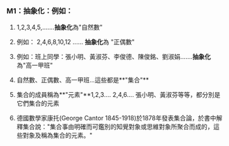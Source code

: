 ### M1：抽象化：例如：

1. 1,2,3,4,5,.......**抽象化**為"自然數"

2. 例如： 2,4,6,8,10,12  ......  **抽象化**為 "正偶數"

3. 例如：班上同學：張小明、黃淑芬、李俊德、陳俊銘、劉淑娟.......**抽象化**為"高一甲班"

4. 自然數、正偶數、高一甲班...這些都是**"集合"**

5. 集合的成員稱為**"元素"**1,2,3.... 2,4,6.... 張小明、黃淑芬等等，都分別是它們集合的元素

6. 德國數學家康托\(George Cantor 1845-1918\)於1878年發表集合論，於書中解釋集合說："集合事由明確而可鑑別的知覺對象或思維對象所聚合而成的，這些對象及稱為集合的元素。"

## 



